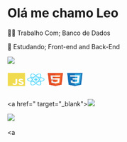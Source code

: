 # Olá me chamo Leo 

👨‍💻 Trabalho Com; Banco de Dados

📖 Estudando; Front-end and Back-End




  <img height="180em" src="https://github-readme-stats.vercel.app/api/top-langs/?username=Leoh41&layout=compact&langs_count=7&theme=dark"/>
</div>

  <div style="display: inline_block"><br>

  <img align="center" alt="Leo-Js" height="30" width="40" src="https://raw.githubusercontent.com/devicons/devicon/master/icons/javascript/javascript-plain.svg">



  <img align="center" alt="Leo-React" height="30" width="40" src="https://raw.githubusercontent.com/devicons/devicon/master/icons/react/react-original.svg">

  <img align="center" alt="Leo-HTML" height="30" width="40" src="https://raw.githubusercontent.com/devicons/devicon/master/icons/html5/html5-original.svg">

  <img align="center" alt="Leo-Node" height="30" width="40" src="https://raw.githubusercontent.com/devicons/devicon/master/icons/css3/css3-original.svg">







</div>
  
  
  
  
  
  ##
 
<div> 
 

  <a href=" target="_blank"><img src="https://img.shields.io/badge/YouTube-FF0000?style=for-the-badge&logo=youtube&logoColor=white" target="_blank"></a>

  

 	



  <a href = "m"><img src="https://img.shields.io/badge/-Gmail-%23333?style=for-the-badge&logo=gmail&logoColor=white" target="_blank"></a>

  <a

 
  
  



 
